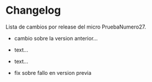 # Changelog
Lista de cambios por release del micro PruebaNumero27.



- cambio sobre la version anterior...


- text...
- text...


- fix sobre fallo en version previa